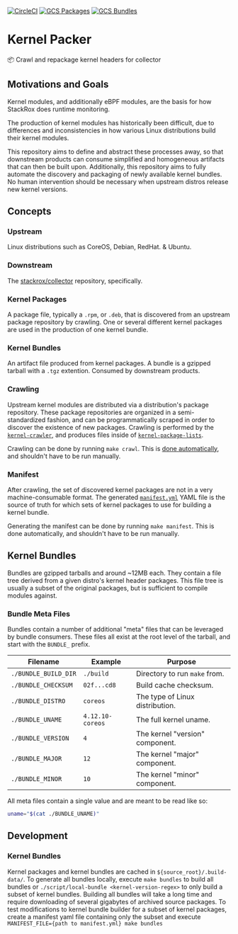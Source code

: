 [![CircleCI][circleci-badge]][circleci-link]
[![GCS Packages][gcs-packages-badge]][gcs-packages-link]
[![GCS Bundles][gcs-bundles-badge]][gcs-bundles-link]

# Kernel Packer

📦 Crawl and repackage kernel headers for collector

## Motivations and Goals

Kernel modules, and additionally eBPF modules, are the basis for how StackRox does runtime monitoring.

The production of kernel modules has historically been difficult, due to differences and inconsistencies in how various 
Linux distributions build their kernel modules.

This repository aims to define and abstract these processes away, so that downstream products can consume simplified and
homogeneous artifacts that can then be built upon. Additionally, this repository aims to fully automate the discovery 
and packaging of newly available kernel bundles. No human intervention should be necessary when upstream distros release
new kernel versions.

## Concepts

### Upstream

Linux distributions such as CoreOS, Debian, RedHat. & Ubuntu.

### Downstream

The [stackrox/collector](https://github.com/stackrox/collector) repository, specifically.

### Kernel Packages

A package file, typically a `.rpm`, or `.deb`, that is discovered from an upstream package repository by crawling. One 
or several different kernel packages are used in the production of one kernel bundle.

### Kernel Bundles

An artifact file produced from kernel packages. A bundle is a gzipped tarball with a `.tgz` extention. Consumed by 
downstream products.

### Crawling

Upstream kernel modules are distributed via a distribution's package repository. These package repositories are 
organized in a semi-standardized fashion, and can be programmatically scraped in order to discover the existence of new 
packages. Crawling is performed by the [`kernel-crawler`](kernel-crawler), and produces files inside of 
[`kernel-package-lists`](kernel-package-lists).

Crawling can be done by running `make crawl`. This is [done automatically](circleci/config.yml#L166), and shouldn't have
to be run manually.

### Manifest

After crawling, the set of discovered kernel packages are not in a very machine-consumable format. The generated 
[`manifest.yml`](kernel-package-lists/manifest.yml) YAML file is the source of truth for which sets of kernel packages 
to use for building a kernel bundle.

Generating the manifest can be done by running `make manifest`. This is done automatically, and shouldn't have to be run
manually.

## Kernel Bundles

Bundles are gzipped tarballs and around ~12MB each. They contain a file tree derived from a given distro's kernel header
packages. This file tree is usually a subset of the original packages, but is sufficient to compile modules against.

### Bundle Meta Files

Bundles contain a number of additional "meta" files that can be leveraged by bundle consumers. These files all exist at 
the root level of the tarball, and start with the `BUNDLE_` prefix.

| Filename             | Example          | Purpose                         |
| -------------------- | ---------------- | ------------------------------- |
| `./BUNDLE_BUILD_DIR` | `./build`        | Directory to run `make` from.   |
| `./BUNDLE_CHECKSUM`  | `02f...cd8`      | Build cache checksum.           |
| `./BUNDLE_DISTRO`    | `coreos`         | The type of Linux distribution. |
| `./BUNDLE_UNAME`     | `4.12.10-coreos` | The full kernel uname.          |
| `./BUNDLE_VERSION`   | `4`              | The kernel "version" component. |
| `./BUNDLE_MAJOR`     | `12`             | The kernel "major" component.   |
| `./BUNDLE_MINOR`     | `10`             | The kernel "minor" component.   |

All meta files contain a single value and are meant to be read like so:

```bash
uname="$(cat ./BUNDLE_UNAME)"
```

## Development

### Kernel Bundles
Kernel packages and kernel bundles are cached in `${source_root}/.build-data/`.  To generate all bundles locally, execute 
`make bundles` to build all bundles or `./script/local-bundle <kernel-version-regex>` to only build a subset of kernel bundles.
Building all bundles will take a long time and require downloading of several gigabytes of archived source packages. 
To test modifications to kernel bundle builder for a subset of kernel packages, create a manifest yaml file
containing only the subset and execute `MANIFEST_FILE={path to manifest.yml} make bundles`


[circleci-badge]:      https://circleci.com/gh/stackrox/kernel-packer.svg?&style=shield&circle-token=f65a92f3c16297b0433428aa9284803d1b649e72
[circleci-link]:       https://circleci.com/gh/stackrox/kernel-packer/tree/master
[gcs-bundles-badge]:   https://img.shields.io/badge/gcs-kernel%20bundles-blue.svg?style=flat&logo=google
[gcs-bundles-link]:    https://console.cloud.google.com/storage/browser/stackrox-kernel-bundles?project=stackrox-collector
[gcs-packages-badge]:  https://img.shields.io/badge/gcs-kernel%20packages-blue.svg?style=flat&logo=google
[gcs-packages-link]:   https://console.cloud.google.com/storage/browser/stackrox-kernel-packages?project=stackrox-collector
